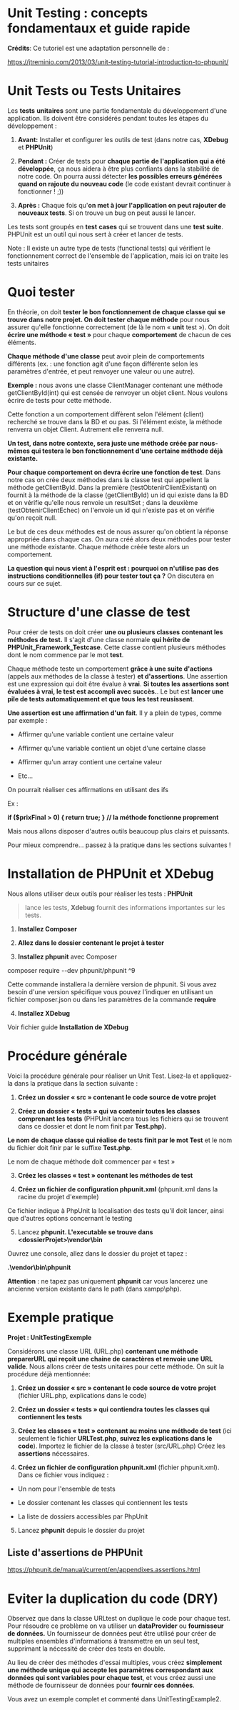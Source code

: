 **Unit Testing : concepts fondamentaux et guide rapide**
========================================================

**Crédits**: Ce tutoriel est une adaptation personnelle de :

https://jtreminio.com/2013/03/unit-testing-tutorial-introduction-to-phpunit/

Unit Tests ou Tests Unitaires
=============================

Les **tests** **unitaires** sont une partie fondamentale du
développement d'une application. Ils doivent être considérés pendant
toutes les étapes du développement :

1.  **Avant:** Installer et configurer les outils de test (dans notre
    cas, **XDebug** et **PHPUnit**)

2.  **Pendant :** Créer de tests pour **chaque partie de l'application
    qui a été développée**, ça nous aidera à être plus confiants dans la
    stabilité de notre code. On pourra aussi détecter **les
    possibles erreurs générées quand on rajoute du nouveau code** (le
    code existant devrait continuer à fonctionner ! ;))

3.  **Après :** Chaque fois qu'**on met à jour l'application on peut
    rajouter de nouveaux tests**. Si on trouve un bug on peut aussi le
    lancer.

Les tests sont groupés en **test** **cases** qui se trouvent dans une
**test suite**. PHPUnit est un outil qui nous sert à créer et lancer de
tests.

Note : Il existe un autre type de tests (functional tests) qui vérifient
le fonctionnement correct de l'ensemble de l'application, mais ici on
traite les tests unitaires

Quoi tester
===========

En théorie, on doit **tester le bon fonctionnement de chaque classe qui se trouve dans notre projet. On
doit tester chaque méthode** pour nous assurer qu'elle fonctionne
correctement (de là le nom « **unit** test »). On doit **écrire une
méthode « test »** pour chaque **comportement** de chacun de ces
éléments.

**Chaque méthode d'une classe** peut avoir plein de comportements
différents (ex. : une fonction agit d'une façon différente selon les
paramètres d\'entrée, et peut renvoyer une valeur ou une autre).

**Exemple :** nous avons une classe ClientManager contenant une méthode
getClientById(int) qui est censée de renvoyer un objet client. Nous voulons écrire de
tests pour cette méthode.

Cette fonction a un comportement diffèrent selon l'élément (client) recherché se
trouve dans la BD et ou pas. Si l'élément existe, la méthode renverra un
objet Client. Autrement elle renverra null.

**Un test, dans notre contexte, sera juste une méthode créée par
nous-mêmes qui testera le bon fonctionnement d'une certaine méthode déjà
existante.**

**Pour chaque comportement on devra écrire une fonction de test**. Dans
notre cas on crée deux méthodes dans la classe test qui appellent la
méthode getClientById. Dans la première (testObtenirClientExistant) on
fournit à la méthode de la classe (getClientById) un id qui existe dans
la BD et on vérifie qu'elle nous renvoie un resultSet ; dans la deuxième
(testObtenirClientEchec) on l'envoie un id qui n'existe pas et on
vérifie qu'on reçoit null.

Le but de ces deux méthodes est de nous assurer qu'on obtient la réponse
appropriée dans chaque cas. On aura créé alors deux méthodes pour tester
une méthode existante. Chaque méthode créée teste alors un comportement.

**La question qui nous vient à l'esprit est : pourquoi on n'utilise pas
des instructions conditionnelles (if) pour tester tout ça ?** On
discutera en cours sur ce sujet.

Structure d'une classe de test 
==============================

Pour créer de tests on doit créer **une ou plusieurs classes**
**contenant les méthodes de test.** Il s'agit d'une classe normale **qui
hérite de PHPUnit\_Framework\_Testcase**. Cette classe contient
plusieurs méthodes dont le nom commence par le mot **test**.

Chaque méthode teste un comportement **grâce à une suite d'actions**
(appels aux méthodes de la classe à tester) **et d'assertions**. Une
assertion est une expression qui doit être évalue à **vrai**. **Si
toutes les assertions sont évaluées à vrai, le test est accompli avec
succès.**. Le but est **lancer une pile de tests automatiquement et que tous les test reusissent**.

**Une assertion est une affirmation d'un fait**. Il y a plein de types,
comme par exemple :

-   Affirmer qu'une variable contient une certaine valeur

-   Affirmer qu'une variable contient un objet d'une certaine classe

-   Affirmer qu'un array contient une certaine valeur

-   Etc...

On pourrait réaliser ces affirmations en utilisant des ifs

Ex :

**if (\$prixFinal \> 0) { return true; }** **// la méthode fonctionne
proprement**

Mais nous allons disposer d'autres outils beaucoup plus clairs et
puissants.

Pour mieux comprendre... passez à la pratique dans les sections
suivantes !

Installation de PHPUnit et XDebug
=================================

Nous allons utiliser deux outils pour réaliser les tests : **PHPUnit**
> lance les tests, **Xdebug** fournit des informations importantes sur
> les tests.

1.  **Installez Composer**

2.  **Allez dans le dossier contenant le projet à tester**

3.  **Installez phpunit** avec Composer

composer require --dev phpunit/phpunit ^9

Cette commande installera la dernière version de phpunit. Si vous avez besoin d'une version spécifique vous pouvez l'indiquer en utilisant un
fichier composer.json ou dans les paramètres de la commande
**require**

4.  **Installez XDebug**

Voir fichier guide **Installation de XDebug**

Procédure générale
==================

Voici la procédure générale pour réaliser un Unit Test. Lisez-la et
appliquez-la dans la pratique dans la section suivante :

1.  **Créez un dossier « src » contenant le code source de votre
    projet**

2.  **Créez un dossier « tests » qui va contenir toutes les classes
    comprenant les tests** (PHPUnit lancera tous les fichiers qui se
    trouvent dans ce dossier et dont le nom finit par **Test.php).**

**Le nom de chaque classe qui réalise de tests finit par le mot Test**
et le nom du fichier doit finir par le suffixe **Test.php**.

Le nom de chaque méthode doit commencer par « test »

3.  **Créez les classes « test » contenant les méthodes de test**

4.  **Créez un fichier de configuration phpunit.xml** (phpunit.xml dans
    la racine du projet d'exemple)

Ce fichier indique à PhpUnit la localisation des tests qu'il doit
lancer, ainsi que d'autres options concernant le testing

5.  Lancez **phpunit. L'executable se trouve dans
    \<dossierProjet\>\\vendor\\bin**

Ouvrez une console, allez dans le dossier du projet et tapez :

**.\\vendor\\bin\\phpunit**

**Attention** : ne tapez pas uniquement **phpunit** car vous lancerez
une ancienne version existante dans le path (dans xampp\\php).

Exemple pratique
================

**Projet : UnitTestingExemple**

Considérons une classe URL (URL.php) **contenant une méthode preparerURL
qui reçoit une chaine de caractères et renvoie une URL valide**. Nous
allons créer de tests unitaires pour cette méthode. On suit la procédure
déjà mentionnée:

1.  **Créez un dossier « src » contenant le code source de votre
    projet** (fichier URL.php, explications dans le code)

2.  **Créez un dossier « tests » qui contiendra toutes les classes qui
    contiennent les tests**

3.  **Créez les classes « test » contenant au moins une méthode de
    test** (ici seulement le fichier **URLTest.php**, **suivez les explications dans le
    code**). Importez le fichier de la classe à tester (src/URL.php)
    Créez les **assertions** nécessaires.

4.  **Créez un fichier de configuration phpunit.xml** (fichier
    phpunit.xml). Dans ce fichier vous indiquez :

-   Un nom pour l'ensemble de tests

-   Le dossier contenant les classes qui contiennent les tests

-   La liste de dossiers accessibles par PhpUnit

5.  Lancez **phpunit** depuis le dossier du projet

Liste d'assertions de PHPUnit
-----------------------------

<https://phpunit.de/manual/current/en/appendixes.assertions.html>

Eviter la duplication du code (DRY)
===================================

Observez que dans la classe URLtest on duplique le code pour chaque
test. Pour résoudre ce problème on va utiliser un **dataProvider** ou
**fournisseur de données.** Un fournisseur de données peut être utilisé
pour créer de multiples ensembles d\'informations à transmettre en un
seul test, supprimant la nécessité de créer des tests en double.

Au lieu de créer des méthodes d\'essai multiples, vous créez
**simplement une méthode unique qui accepte les paramètres correspondant
aux données qui sont variables pour chaque test**, et vous créez aussi
une méthode de fournisseur de données pour **fournir ces données**.

Vous avez un exemple complet et commenté dans UnitTestingExample2.

